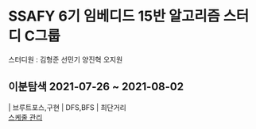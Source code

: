 <h1> SSAFY 6기 임베디드 15반 알고리즘 스터디 C그룹</h1>

  스터디원 : 김형준 선민기 양진혁 오지원

<h2> 이분탐색 2021-07-26 ~ 2021-08-02 </h2>
| 브루트포스,구현 | DFS,BFS | 최단거리
</br>
<a href="https://docs.google.com/spreadsheets/d/1enk4ziaIpllC1OXJL1mqEuoNUDGdqES1kDXqCClyDvU/edit#gid=0">스케줄 관리</a>
